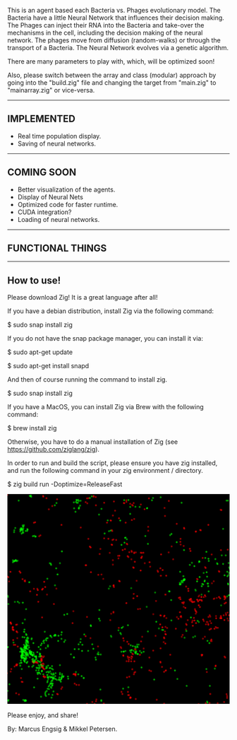 This is an agent based each Bacteria vs. Phages evolutionary model. The Bacteria
have a little Neural Network that influences their decision making. The Phages
can inject their RNA into the Bacteria and take-over the mechanisms in the cell,
including the decision making of the neural network. The phages move from 
diffusion (random-walks) or through the transport of a Bacteria.
The Neural Network evolves via a genetic algorithm.

There are many parameters to play with, which, will be optimized soon!

Also, please switch between the array and class (modular) approach by going into the "build.zig" file and changing the target from "main.zig" to "mainarray.zig" or vice-versa.

-------------------------------
IMPLEMENTED
-------------------------------
- Real time population display.
- Saving of neural networks.

-------------------------------
COMING SOON 
-------------------------------
- Better visualization of the agents.
- Display of Neural Nets
- Optimized code for faster runtime.
- CUDA integration?
- Loading of neural networks.


------------------------------
FUNCTIONAL THINGS
------------------------------
-----------------------
How to use!
-----------------------
Please download Zig! It is a great language after all!

If you have a debian distribution, install Zig via the following command:

$ sudo snap install zig

If you do not have the snap package manager, you can install it via:

$ sudo apt-get update

$ sudo apt-get install snapd

And then of course running the command to install zig.

$ sudo snap install zig


If you have a MacOS, you can install Zig via Brew with the following command:

$ brew install zig

Otherwise, you have to do a manual installation of Zig (see https://github.com/ziglang/zig).


In order to run and build the script, please ensure you have zig installed, and run the following command in your zig environment / directory.

$ zig build run -Doptimize=ReleaseFast 

![Model](https://github.com/mengsig/PreyNPredators/blob/main/picture.png?raw=true)

Please enjoy, and share!

By: Marcus Engsig & Mikkel Petersen.
